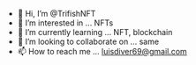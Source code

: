 - 👋 Hi, I’m @TrifishNFT
- 👀 I’m interested in ... NFTs
- 🌱 I’m currently learning ... NFT, blockchain
- 💞️ I’m looking to collaborate on ... same
- 📫 How to reach me ... luisdiver69@gmail.com

<!---
TrifishNFT/TrifishNFT is a ✨ special ✨ repository because its `README.md` (this file) appears on your GitHub profile.
You can click the Preview link to take a look at your changes.
--->
